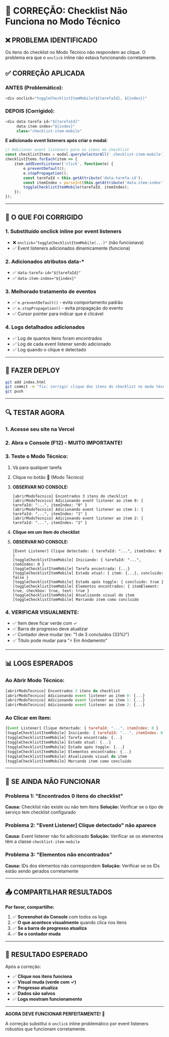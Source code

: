 # 🔧 CORREÇÃO: Checklist Não Funciona no Modo Técnico

## ❌ PROBLEMA IDENTIFICADO

Os itens do checklist no Modo Técnico não respondem ao clique. O problema era que o `onclick` inline não estava funcionando corretamente.

## ✅ CORREÇÃO APLICADA

### **ANTES (Problemático):**
```javascript
<div onclick="toggleChecklistItemMobile(${tarefaId}, ${index})"
```

### **DEPOIS (Corrigido):**
```javascript
<div data-tarefa-id="${tarefaId}"
     data-item-index="${index}"
     class="checklist-item-mobile"
```

**E adicionado event listeners após criar o modal:**
```javascript
// Adicionar event listeners para os itens do checklist
const checklistItems = modal.querySelectorAll('.checklist-item-mobile');
checklistItems.forEach(item => {
    item.addEventListener('click', function(e) {
        e.preventDefault();
        e.stopPropagation();
        const tarefaId = this.getAttribute('data-tarefa-id');
        const itemIndex = parseInt(this.getAttribute('data-item-index'));
        toggleChecklistItemMobile(tarefaId, itemIndex);
    });
});
```

---

## 🔧 O QUE FOI CORRIGIDO

### 1. **Substituído onclick inline por event listeners**
- ❌ `onclick="toggleChecklistItemMobile(...)"` (não funcionava)
- ✅ Event listeners adicionados dinamicamente (funciona)

### 2. **Adicionados atributos data-***
- ✅ `data-tarefa-id="${tarefaId}"`
- ✅ `data-item-index="${index}"`

### 3. **Melhorado tratamento de eventos**
- ✅ `e.preventDefault()` - evita comportamento padrão
- ✅ `e.stopPropagation()` - evita propagação do evento
- ✅ Cursor pointer para indicar que é clicável

### 4. **Logs detalhados adicionados**
- ✅ Log de quantos itens foram encontrados
- ✅ Log de cada event listener sendo adicionado
- ✅ Log quando o clique é detectado

---

## 🚀 FAZER DEPLOY

```bash
git add index.html
git commit -m "fix: corrigir clique dos itens do checklist no modo técnico"
git push
```

---

## 🔍 TESTAR AGORA

### 1. **Acesse seu site na Vercel**

### 2. **Abra o Console (F12)** - MUITO IMPORTANTE!

### 3. **Teste o Modo Técnico:**
1. Vá para qualquer tarefa
2. Clique no botão **🔧** (Modo Técnico)
3. **OBSERVAR NO CONSOLE:**
   ```
   [abrirModoTecnico] Encontrados 3 itens do checklist
   [abrirModoTecnico] Adicionando event listener ao item 0: { tarefaId: "...", itemIndex: "0" }
   [abrirModoTecnico] Adicionando event listener ao item 1: { tarefaId: "...", itemIndex: "1" }
   [abrirModoTecnico] Adicionando event listener ao item 2: { tarefaId: "...", itemIndex: "2" }
   ```

4. **Clique em um item do checklist**
5. **OBSERVAR NO CONSOLE:**
   ```
   [Event Listener] Clique detectado: { tarefaId: "...", itemIndex: 0 }
   [toggleChecklistItemMobile] Iniciando: { tarefaId: "...", itemIndex: 0 }
   [toggleChecklistItemMobile] Tarefa encontrada: {...}
   [toggleChecklistItemMobile] Estado atual: { item: {...}, concluido: false }
   [toggleChecklistItemMobile] Estado após toggle: { concluido: true }
   [toggleChecklistItemMobile] Elementos encontrados: { itemElement: true, checkbox: true, text: true }
   [toggleChecklistItemMobile] Atualizando visual do item
   [toggleChecklistItemMobile] Marcando item como concluído
   ```

### 4. **VERIFICAR VISUALMENTE:**
- ✅ Item deve ficar verde com ✓
- ✅ Barra de progresso deve atualizar
- ✅ Contador deve mudar (ex: "1 de 3 concluídos (33%)")
- ✅ Título pode mudar para "⚡ Em Andamento"

---

## 📊 LOGS ESPERADOS

### Ao Abrir Modo Técnico:
```javascript
[abrirModoTecnico] Encontrados 3 itens do checklist
[abrirModoTecnico] Adicionando event listener ao item 0: {...}
[abrirModoTecnico] Adicionando event listener ao item 1: {...}
[abrirModoTecnico] Adicionando event listener ao item 2: {...}
```

### Ao Clicar em Item:
```javascript
[Event Listener] Clique detectado: { tarefaId: "...", itemIndex: 0 }
[toggleChecklistItemMobile] Iniciando: { tarefaId: "...", itemIndex: 0 }
[toggleChecklistItemMobile] Tarefa encontrada: {...}
[toggleChecklistItemMobile] Estado atual: {...}
[toggleChecklistItemMobile] Estado após toggle: {...}
[toggleChecklistItemMobile] Elementos encontrados: {...}
[toggleChecklistItemMobile] Atualizando visual do item
[toggleChecklistItemMobile] Marcando item como concluído
```

---

## 🐛 SE AINDA NÃO FUNCIONAR

### Problema 1: "Encontrados 0 itens do checklist"
**Causa:** Checklist não existe ou não tem itens
**Solução:** Verificar se o tipo de serviço tem checklist configurado

### Problema 2: "Event Listener] Clique detectado" não aparece
**Causa:** Event listener não foi adicionado
**Solução:** Verificar se os elementos têm a classe `checklist-item-mobile`

### Problema 3: "Elementos não encontrados"
**Causa:** IDs dos elementos não correspondem
**Solução:** Verificar se os IDs estão sendo gerados corretamente

---

## 📤 COMPARTILHAR RESULTADOS

**Por favor, compartilhe:**

1. ✅ **Screenshot do Console** com todos os logs
2. ✅ **O que acontece visualmente** quando clica nos itens
3. ✅ **Se a barra de progresso atualiza**
4. ✅ **Se o contador muda**

---

## 🎯 RESULTADO ESPERADO

Após a correção:
- ✅ **Clique nos itens funciona**
- ✅ **Visual muda (verde com ✓)**
- ✅ **Progresso atualiza**
- ✅ **Dados são salvos**
- ✅ **Logs mostram funcionamento**

---

**AGORA DEVE FUNCIONAR PERFEITAMENTE!** 🎉

A correção substitui o `onclick` inline problemático por event listeners robustos que funcionam corretamente.
